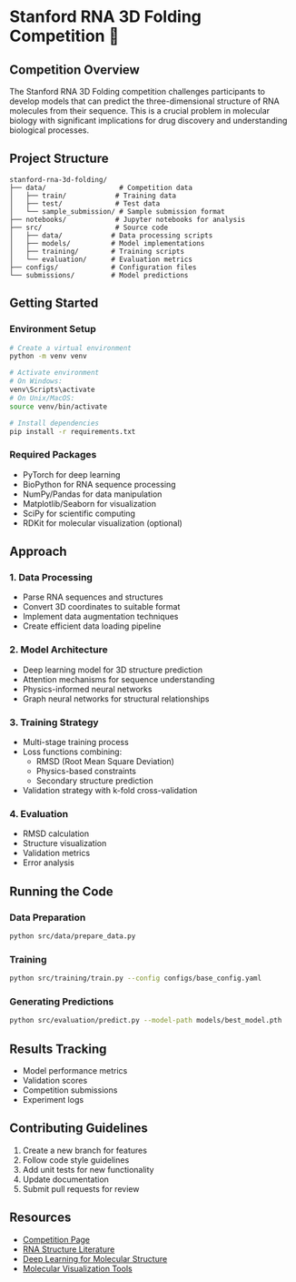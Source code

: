 # Stanford RNA 3D Folding Competition 🧬

## Competition Overview
The Stanford RNA 3D Folding competition challenges participants to develop models that can predict the three-dimensional structure of RNA molecules from their sequence. This is a crucial problem in molecular biology with significant implications for drug discovery and understanding biological processes.

## Project Structure
```
stanford-rna-3d-folding/
├── data/                  # Competition data
│   ├── train/            # Training data
│   ├── test/             # Test data
│   └── sample_submission/ # Sample submission format
├── notebooks/            # Jupyter notebooks for analysis
├── src/                  # Source code
│   ├── data/            # Data processing scripts
│   ├── models/          # Model implementations
│   ├── training/        # Training scripts
│   └── evaluation/      # Evaluation metrics
├── configs/             # Configuration files
└── submissions/         # Model predictions
```

## Getting Started

### Environment Setup
```bash
# Create a virtual environment
python -m venv venv

# Activate environment
# On Windows:
venv\Scripts\activate
# On Unix/MacOS:
source venv/bin/activate

# Install dependencies
pip install -r requirements.txt
```

### Required Packages
- PyTorch for deep learning
- BioPython for RNA sequence processing
- NumPy/Pandas for data manipulation
- Matplotlib/Seaborn for visualization
- SciPy for scientific computing
- RDKit for molecular visualization (optional)

## Approach

### 1. Data Processing
- Parse RNA sequences and structures
- Convert 3D coordinates to suitable format
- Implement data augmentation techniques
- Create efficient data loading pipeline

### 2. Model Architecture
- Deep learning model for 3D structure prediction
- Attention mechanisms for sequence understanding
- Physics-informed neural networks
- Graph neural networks for structural relationships

### 3. Training Strategy
- Multi-stage training process
- Loss functions combining:
  - RMSD (Root Mean Square Deviation)
  - Physics-based constraints
  - Secondary structure prediction
- Validation strategy with k-fold cross-validation

### 4. Evaluation
- RMSD calculation
- Structure visualization
- Validation metrics
- Error analysis

## Running the Code

### Data Preparation
```bash
python src/data/prepare_data.py
```

### Training
```bash
python src/training/train.py --config configs/base_config.yaml
```

### Generating Predictions
```bash
python src/evaluation/predict.py --model-path models/best_model.pth
```

## Results Tracking
- Model performance metrics
- Validation scores
- Competition submissions
- Experiment logs

## Contributing Guidelines
1. Create a new branch for features
2. Follow code style guidelines
3. Add unit tests for new functionality
4. Update documentation
5. Submit pull requests for review

## Resources
- [Competition Page](https://www.kaggle.com/competitions/stanford-rna-3d-folding)
- [RNA Structure Literature](https://www.nature.com/articles/s41586-021-03819-2)
- [Deep Learning for Molecular Structure](https://arxiv.org/abs/2012.12372)
- [Molecular Visualization Tools](https://pymol.org/)
